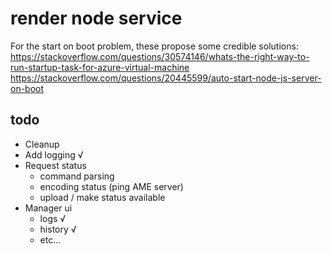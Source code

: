 # render node service

For the start on boot problem, these propose some credible solutions:
https://stackoverflow.com/questions/30574146/whats-the-right-way-to-run-startup-task-for-azure-virtual-machine
https://stackoverflow.com/questions/20445599/auto-start-node-js-server-on-boot

## todo
- Cleanup
- Add logging √
- Request status
  - command parsing
  - encoding status (ping AME server)
  - upload / make status available
- Manager ui
  - logs √
  - history √
  - etc...